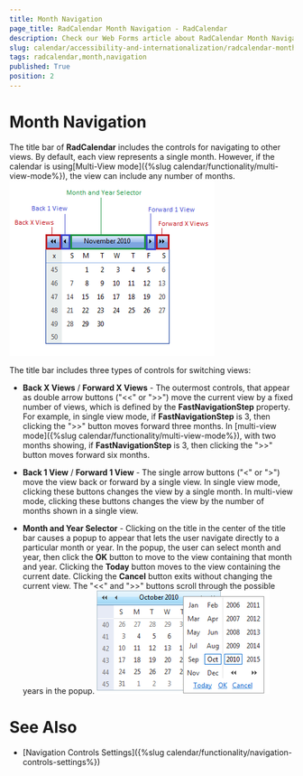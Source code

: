 ```yaml
---
title: Month Navigation
page_title: RadCalendar Month Navigation - RadCalendar
description: Check our Web Forms article about RadCalendar Month Navigation.
slug: calendar/accessibility-and-internationalization/radcalendar-month-navigation
tags: radcalendar,month,navigation
published: True
position: 2
---
```


# Month Navigation


The title bar of **RadCalendar** includes the controls for navigating to other views. By default, each view represents a single month. However, if the calendar is using[Multi-View mode]({%slug calendar/functionality/multi-view-mode%}), the view can include any number of months.
![Navigating RadCalendar](images/calendar_usability_navigating.png)

The title bar includes three types of controls for switching views:

* **Back X Views** / **Forward X Views** - The outermost controls, that appear as double arrow buttons ("<<" or ">>") move the current view by a fixed number of views, which is defined by the **FastNavigationStep** property. For example, in single view mode, if **FastNavigationStep** is 3, then clicking the ">>" button moves forward three months. In [multi-view mode]({%slug calendar/functionality/multi-view-mode%}), with two months showing, if **FastNavigationStep** is 3, then clicking the ">>" button moves forward six months.

* **Back 1 View** / **Forward 1 View** - The single arrow buttons ("<" or ">") move the view back or forward by a single view. In single view mode, clicking these buttons changes the view by a single month. In multi-view mode, clicking these buttons changes the view by the number of months shown in a single view.

* **Month and Year Selector** - Clicking on the title in the center of the title bar causes a popup to appear that lets the user navigate directly to a particular month or year. In the popup, the user can select month and year, then click the **OK** button to move to the view containing that month and year. Clicking the **Today** button moves to the view containing the current date. Clicking the **Cancel** button exits without changing the current view. The "<<" and ">>" buttons scroll through the possible years in the popup.
![Overview of RadCalendar structure](images/calendar_overviewstructure_002.png)

# See Also

 * [Navigation Controls Settings]({%slug calendar/functionality/navigation-controls-settings%})
